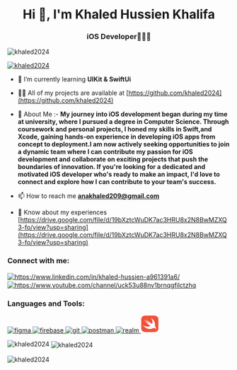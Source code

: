 <h1 align="center">Hi 👋, I'm Khaled Hussien Khalifa</h1>
<h3 align="center">iOS Developer🧑🏻‍💻</h3>


<p align="left"> <img src="https://komarev.com/ghpvc/?username=khaled2024&label=Profile%20views&color=0e75b6&style=flat" alt="khaled2024" /> </p>

<p align="left"> <a href="https://github.com/ryo-ma/github-profile-trophy"><img src="https://github-profile-trophy.vercel.app/?username=khaled2024" alt="khaled2024" /></a> </p>

- 🌱 I’m currently learning **UIKit & SwiftUi**

- 👨‍💻 All of my projects are available at [https://github.com/khaled2024](https://github.com/khaled2024)

- 📃 About Me :- **My journey into iOS development began during my time at university, where I pursued a degree in Computer Science. Through coursework and personal projects, I honed my skills in Swift,and Xcode, gaining hands-on experience in developing iOS apps from concept to deployment.I am now actively seeking opportunities to join a dynamic team where I can contribute my passion for iOS development and collaborate on exciting projects that push the boundaries of innovation. If you're looking for a dedicated and motivated iOS developer who's ready to make an impact, I'd love to connect and explore how I can contribute to your team's success.**

- 📫 How to reach me **anakhaled209@gmail.com**

- 📄 Know about my experiences [https://drive.google.com/file/d/19bXztcWuDK7ac3HRU8x2N8BwMZXQ3-fo/view?usp=sharing](https://drive.google.com/file/d/19bXztcWuDK7ac3HRU8x2N8BwMZXQ3-fo/view?usp=sharing)

<h3 align="left">Connect with me:</h3>
<p align="left">
<a href="https://linkedin.com/in/https://www.linkedin.com/in/khaled-hussien-a961391a6/" target="blank"><img align="center" src="https://raw.githubusercontent.com/rahuldkjain/github-profile-readme-generator/master/src/images/icons/Social/linked-in-alt.svg" alt="https://www.linkedin.com/in/khaled-hussien-a961391a6/" height="30" width="40" /></a>
<a href="https://www.youtube.com/c/https://www.youtube.com/channel/uck53u88nv1brnqgfilctzhq" target="blank"><img align="center" src="https://raw.githubusercontent.com/rahuldkjain/github-profile-readme-generator/master/src/images/icons/Social/youtube.svg" alt="https://www.youtube.com/channel/uck53u88nv1brnqgfilctzhq" height="30" width="40" /></a>
</p>

<h3 align="left">Languages and Tools:</h3>
<p align="left"> <a href="https://www.figma.com/" target="_blank" rel="noreferrer"> <img src="https://www.vectorlogo.zone/logos/figma/figma-icon.svg" alt="figma" width="40" height="40"/> </a> <a href="https://firebase.google.com/" target="_blank" rel="noreferrer"> <img src="https://www.vectorlogo.zone/logos/firebase/firebase-icon.svg" alt="firebase" width="40" height="40"/> </a> <a href="https://git-scm.com/" target="_blank" rel="noreferrer"> <img src="https://www.vectorlogo.zone/logos/git-scm/git-scm-icon.svg" alt="git" width="40" height="40"/> </a> <a href="https://postman.com" target="_blank" rel="noreferrer"> <img src="https://www.vectorlogo.zone/logos/getpostman/getpostman-icon.svg" alt="postman" width="40" height="40"/> </a> <a href="https://realm.io/" target="_blank" rel="noreferrer"> <img src="https://raw.githubusercontent.com/bestofjs/bestofjs-webui/8665e8c267a0215f3159df28b33c365198101df5/public/logos/realm.svg" alt="realm" width="40" height="40"/> </a> <a href="https://developer.apple.com/swift/" target="_blank" rel="noreferrer"> <img src="https://raw.githubusercontent.com/devicons/devicon/master/icons/swift/swift-original.svg" alt="swift" width="40" height="40"/> </a> </p>

<p><img align="left" src="https://github-readme-stats.vercel.app/api/top-langs?username=khaled2024&show_icons=true&locale=en&layout=compact" alt="khaled2024" /></p>

<p>&nbsp;<img align="center" src="https://github-readme-stats.vercel.app/api?username=khaled2024&show_icons=true&locale=en" alt="khaled2024" /></p>

<p><img align="center" src="https://github-readme-streak-stats.herokuapp.com/?user=khaled2024&" alt="khaled2024" /></p>
